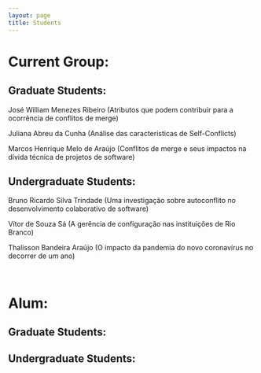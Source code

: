 ```yaml
---
layout: page
title: Students
---
```



<h1>Current Group:</h1>

<h2>Graduate Students:</h2>

<p>José William Menezes Ribeiro (Atributos  que  podem  contribuir  para  a 
ocorrência de conflitos de merge)</p>

<p>Juliana Abreu da Cunha (Análise das caracteristicas de Self-Conflicts)</p>

<p>Marcos Henrique Melo de Araújo (Conflitos de merge e seus impactos na dívida técnica de projetos de software)</p>

<h2>Undergraduate Students:</h2>

<p>Bruno Ricardo Silva Trindade (Uma investigação sobre autoconflito no desenvolvimento colaborativo de software)</p>

<p>Vítor de Souza Sá (A gerência de configuração nas instituições de Rio Branco)</p>

<p>Thalisson Bandeira Araújo (O impacto da pandemia do novo coronavírus no decorrer de um ano)</p>
<p><br></p>

<h1>Alum:</h1>

<h2>Graduate Students:</h2>



<h2>Undergraduate Students:</h2>